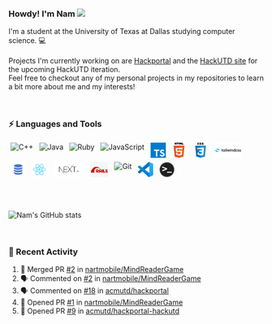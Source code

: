### Howdy! I'm Nam <img src="https://raw.githubusercontent.com/MartinHeinz/MartinHeinz/master/wave.gif" width="20px">
<!-- 👋 -->
I'm a student at the University of Texas at Dallas studying computer science. :computer:  
<br/>
Projects I'm currently working on are [Hackportal](https://github.com/acmutd/hackportal) and the [HackUTD site](https://github.com/acmutd/hackportal-hackutd) for the upcoming HackUTD iteration.  
Feel free to checkout any of my personal projects in my repositories to learn a bit more about me and my interests!

<br/>

### :zap: Languages and Tools  
<div style="flex">
<img src="https://raw.githubusercontent.com/jmnote/z-icons/master/svg/cpp.svg" alt="C++" height="30" style="vertical-align:top; margin:4px">
<img src="https://raw.githubusercontent.com/jmnote/z-icons/master/svg/java.svg" alt="Java" height="30" style="vertical-align:top; margin:4px">
<img src="https://raw.githubusercontent.com/jmnote/z-icons/master/svg/ruby.svg" alt="Ruby" height="30" style="vertical-align:top; margin:4px">
<img src="https://raw.githubusercontent.com/jmnote/z-icons/master/svg/javascript.svg" alt="JavaScript" height="30" style="vertical-align:top; margin:4px">
<img src="https://raw.githubusercontent.com/github/explore/80688e429a7d4ef2fca1e82350fe8e3517d3494d/topics/typescript/typescript.png" alt="TypeScript" height="30" style="vertical-align:top; margin:4px">
<img src="https://raw.githubusercontent.com/github/explore/80688e429a7d4ef2fca1e82350fe8e3517d3494d/topics/html/html.png" alt="HTML5" height="30" style="vertical-align:top; margin:4px">
<img src="https://raw.githubusercontent.com/github/explore/80688e429a7d4ef2fca1e82350fe8e3517d3494d/topics/css/css.png" alt="CSS" height="30" style="vertical-align:top; margin:4px">
<img src="icons/tailwind.png" alt="TailwindCSS" height="30" style="vertical-align:top; margin:4px">
<img src="https://raw.githubusercontent.com/github/explore/80688e429a7d4ef2fca1e82350fe8e3517d3494d/topics/sql/sql.png" alt="SQL" height="30" style="vertical-align:top; margin:4px">
<img src="https://raw.githubusercontent.com/github/explore/80688e429a7d4ef2fca1e82350fe8e3517d3494d/topics/react/react.png" alt="React" height="30" style="vertical-align:top; margin:4px">
<img src="icons/Nextjs.png" alt="Nextjs" height="30" style="vertical-align:top; margin:4px">
<img src="icons/RubyOnRails.png" alt="RubyOnRails" height="30" style="vertical-align:top; margin:4px">
<img src="https://raw.githubusercontent.com/jmnote/z-icons/master/svg/git.svg" alt="Git" height="30" style="vertical-align:top; margin:4px">
<img src="https://raw.githubusercontent.com/github/explore/80688e429a7d4ef2fca1e82350fe8e3517d3494d/topics/visual-studio-code/visual-studio-code.png" alt="VSCode" height="30" style="vertical-align:top; margin:4px">
<img src="https://raw.githubusercontent.com/github/explore/80688e429a7d4ef2fca1e82350fe8e3517d3494d/topics/terminal/terminal.png" alt="Terminal" height="30" style="vertical-align:top; margin:4px">
</div>

<br/><br/>

![Nam's GitHub stats](https://github-readme-stats.vercel.app/api?username=nam-t24&show_icons=true&theme=dracula&count_private=true&hide=stars)

<br/>

### :cowboy_hat_face: Recent Activity  
<!--START_SECTION:activity-->
1. 🎉 Merged PR [#2](https://github.com/nartmobile/MindReaderGame/pull/2) in [nartmobile/MindReaderGame](https://github.com/nartmobile/MindReaderGame)
2. 🗣 Commented on [#2](https://github.com/nartmobile/MindReaderGame/issues/2) in [nartmobile/MindReaderGame](https://github.com/nartmobile/MindReaderGame)
3. 🗣 Commented on [#18](https://github.com/acmutd/hackportal/issues/18) in [acmutd/hackportal](https://github.com/acmutd/hackportal)
4. 💪 Opened PR [#1](https://github.com/nartmobile/MindReaderGame/pull/1) in [nartmobile/MindReaderGame](https://github.com/nartmobile/MindReaderGame)
5. 💪 Opened PR [#9](https://github.com/acmutd/hackportal-hackutd/pull/9) in [acmutd/hackportal-hackutd](https://github.com/acmutd/hackportal-hackutd)
<!--END_SECTION:activity-->

